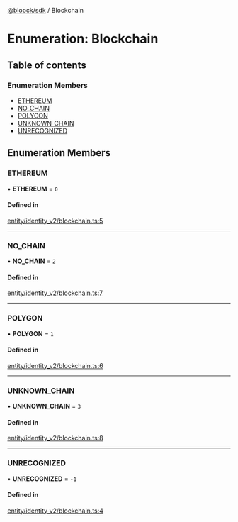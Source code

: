 [@bloock/sdk](../index.md) / Blockchain

# Enumeration: Blockchain

## Table of contents

### Enumeration Members

- [ETHEREUM](Blockchain-1.md#ethereum)
- [NO\_CHAIN](Blockchain-1.md#no_chain)
- [POLYGON](Blockchain-1.md#polygon)
- [UNKNOWN\_CHAIN](Blockchain-1.md#unknown_chain)
- [UNRECOGNIZED](Blockchain-1.md#unrecognized)

## Enumeration Members

### ETHEREUM

• **ETHEREUM** = ``0``

#### Defined in

[entity/identity_v2/blockchain.ts:5](https://github.com/bloock/bloock-sdk/blob/edef30d6/languages/js/src/entity/identity_v2/blockchain.ts#L5)

___

### NO\_CHAIN

• **NO\_CHAIN** = ``2``

#### Defined in

[entity/identity_v2/blockchain.ts:7](https://github.com/bloock/bloock-sdk/blob/edef30d6/languages/js/src/entity/identity_v2/blockchain.ts#L7)

___

### POLYGON

• **POLYGON** = ``1``

#### Defined in

[entity/identity_v2/blockchain.ts:6](https://github.com/bloock/bloock-sdk/blob/edef30d6/languages/js/src/entity/identity_v2/blockchain.ts#L6)

___

### UNKNOWN\_CHAIN

• **UNKNOWN\_CHAIN** = ``3``

#### Defined in

[entity/identity_v2/blockchain.ts:8](https://github.com/bloock/bloock-sdk/blob/edef30d6/languages/js/src/entity/identity_v2/blockchain.ts#L8)

___

### UNRECOGNIZED

• **UNRECOGNIZED** = ``-1``

#### Defined in

[entity/identity_v2/blockchain.ts:4](https://github.com/bloock/bloock-sdk/blob/edef30d6/languages/js/src/entity/identity_v2/blockchain.ts#L4)

